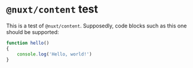 # `@nuxt/content` test

This is a test of `@nuxt/content`. Supposedly, code blocks such as this one
should be supported:

```js
function hello()
{
    console.log('Hello, world!')
}
```

